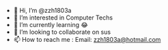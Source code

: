- 👋 Hi, I’m @zzh1803a
- 👀 I’m interested in Computer Techs
- 🌱 I’m currently learning 😂
- 💞️ I’m looking to collaborate on sus
- 📫 How to reach me : Email: zzh1803a@hotmail.com

<!---
zzh1803a/zzh1803a is a ✨ special ✨ repository because its `README.md` (this file) appears on your GitHub profile.
You can click the Preview link to take a look at your changes.
--->
